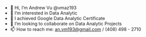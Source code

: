 - 👋 Hi, I’m Andrew Vu @vmaz193
- 👀 I’m interested in Data Analytic
- 🌱 I achieved Google Data Analytic Certificate
- 💞️ I’m looking to collaborate on Data Analytic Projects
- 📫 How to reach me: an.vm193@gmail.com / (408) 498 - 2710

<!---
vmaz193/vmaz193 is a ✨ special ✨ repository because its `README.md` (this file) appears on your GitHub profile.
You can click the Preview link to take a look at your changes.
--->
